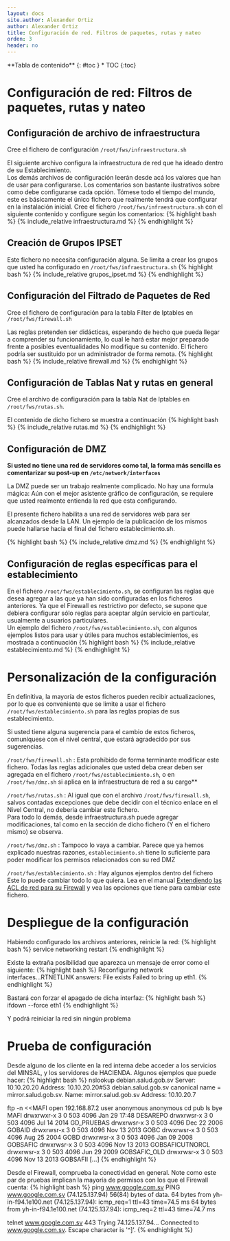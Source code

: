```yaml
---
layout: docs
site.author: Alexander Ortiz
author: Alexander Ortiz
title: Configuración de red. Filtros de paquetes, rutas y nateo
orden: 3
header: no
---
```


<div class="panel radius" markdown="1">
**Tabla de contenido**
{: #toc }
*  TOC
{:toc}
</div>

# Configuración de red: Filtros de paquetes, rutas y nateo

## Configuración de archivo de infraestructura
Cree el fichero de configuración `/root/fws/infraestructura.sh`

El siguiente archivo configura la infraestructura de red que ha ideado dentro de su Establecimiento.  
Los demás archivos de configuración leerán desde acá los valores que han de usar para configurarse.
Los comentarios son bastante ilustrativos sobre como debe configurarse cada opción. Tómese todo el tiempo del mundo, este es básicamente el único fichero que realmente tendrá que configurar en la instalación inicial.
Cree el fichero `/root/fws/infraestructura.sh` con el siguiente contenido y configure según los comentarios:
{% highlight bash %}
{% include_relative infraestructura.md %}
{% endhighlight %}

## Creación de Grupos IPSET
Este fichero no necesita configuración alguna. Se limita a crear los grupos que usted ha configurado en `/root/fws/infraestructura.sh`
{% highlight bash %}
{% include_relative grupos_ipset.md %}
{% endhighlight %}

## Configuración del Filtrado de Paquetes de Red
Cree el fichero de configuración para la tabla Filter de Iptables en `/root/fws/firewall.sh`  

Las reglas pretenden ser didácticas, esperando de hecho que pueda llegar a comprender su funcionamiento, lo cual le hará estar mejor preparado frente a posibles eventualidades
No modifique su contenido. El fichero podría ser sustituido por un administrador de forma remota.
{% highlight bash %}
{% include_relative firewall.md %}
{% endhighlight %}

## Configuración de Tablas Nat y rutas en general
Cree el archivo de configuración para la tabla Nat de Iptables en `/root/fws/rutas.sh`.  

El contenido de dicho fichero se muestra a continuación
{% highlight bash %}
{% include_relative rutas.md %}
{% endhighlight %}

## Configuración de DMZ
**Si usted no tiene una red de servidores como tal, la forma más sencilla es comentarizar su post-up en `/etc/network/interfaces`**  

La DMZ puede ser un trabajo realmente complicado. No hay una formula mágica: Aún con el mejor asistente gráfico de configuración, se requiere que usted realmente entienda la red que esta configurando. 

El presente fichero habilita a una red de servidores web para ser alcanzados desde la LAN. Un ejemplo de la publicación de los mismos puede hallarse hacia el final del fichero establecimiento.sh. 

{% highlight bash %}
{% include_relative dmz.md %}
{% endhighlight %}

## Configuración de reglas específicas para el establecimiento
En el fichero `/root/fws/establecimiento.sh`, se configuran las reglas que desea agregar a las que ya han sido configuradas en los ficheros anteriores. Ya que el Firewall es restrictivo por defecto, se supone que debiera configurar sólo reglas para aceptar algún servicio en particular, usualmente a usuarios particulares.  
Un ejemplo del fichero `/root/fws/establecimiento.sh`, con algunos ejemplos listos para usar y útiles para muchos establecimientos, es mostrada a continuación
{% highlight bash %}
{% include_relative establecimiento.md %}
{% endhighlight %}

# Personalización de la configuración
En definitiva, la mayoría de estos ficheros pueden recibir actualizaciones, por lo que es conveniente que se limite a usar el fichero `/root/fws/establecimiento.sh` para las reglas propias de sus establecimiento.

Si usted tiene alguna sugerencia para el cambio de estos ficheros, comuníquese con el nivel central, que estará agradecido por sus sugerencias.

`/root/fws/firewall.sh`
 : Esta prohibido de forma terminante modificar este fichero. Todas las reglas adicionales que usted deba crear deben ser agregada en el fichero `/root/fws/establecimiento.sh`, o en `/root/fws/dmz.sh` si aplica en la infraestructura de red a su cargo** 

`/root/fws/rutas.sh`
 : Al igual que con el archivo `/root/fws/firewall.sh`, salvos contadas excepciones que debe decidir con el técnico enlace en el Nivel Central, no debería cambiar este fichero.  
Para todo lo demás, desde infraestructura.sh puede agregar modificaciones, tal como en la sección de dicho fichero (Y en el fichero mismo) se observa.

`/root/fws/dmz.sh`
 : Tampoco lo vaya a cambiar. Parece que ya hemos explicado nuestras razones, `establecimiento.sh` tiene lo suficiente para poder modificar los permisos relacionados con su red DMZ

`/root/fws/establecimiento.sh`
 : Hay algunos ejemplos dentro del fichero Este lo puede cambiar todo lo que quiera. Lea en el manual [Extendiendo las ACL de red para su Firewall]({{site.baseurl}}/manual/iptables/) y vea las opciones que tiene para cambiar este fichero.

# Despliegue de la configuración
Habiendo configurado los archivos anteriores, reinicie la red:
{% highlight bash %}
service networking restart
{% endhighlight %}

Existe la extraña posibilidad que aparezca un mensaje de error como el siguiente:
{% highlight bash %}
Reconfiguring network interfaces...RTNETLINK answers: File exists
Failed to bring up eth1.
{% endhighlight %}

Bastará con forzar el apagado de dicha interfaz:
{% highlight bash %}
ifdown --force eth1
{% endhighlight %}

Y podrá reiniciar la red sin ningún problema

# Prueba de configuración
Desde alguno de los cliente en la red interna debe acceder a los servicios del MINSAL, y los servidores de HACIENDA. Algunos ejemplos que puede hacer:
{% highlight bash %}
nslookup debian.salud.gob.sv
Server:     10.10.20.20
Address:    10.10.20.20#53
debian.salud.gob.sv canonical name = mirror.salud.gob.sv.
Name:   mirror.salud.gob.sv
Address: 10.10.20.7

ftp -n <<MAFI
open 192.168.87.2
user anonymous anonymous
cd pub
ls
bye
MAFI
drwxrwxr-x    3 0        503          4096 Jan 29 17:48 DESAREPO
drwxrwsr-x    3 0        503          4096 Jul 14  2014 GD_PRUEBAS
drwxrwsr-x    3 0        503          4096 Dec 22  2006 GOBAID
drwxrwsr-x    3 0        503          4096 Nov 13  2013 GOBC
drwxrwsr-x    3 0        503          4096 Aug 25  2004 GOBD
drwxrwsr-x    3 0        503          4096 Jan 09  2008 GOBSAFIC
drwxrwsr-x    3 0        503          4096 Nov 13  2013 GOBSAFICUTNORCL
drwxrwsr-x    3 0        503          4096 Jun 29  2009 GOBSAFIC_OLD
drwxrwsr-x    3 0        503          4096 Nov 13  2013 GOBSAFII
[...]
{% endhighlight %}

Desde el Firewall, comprueba la conectividad en general. Note como este par de pruebas implican la mayoría de permisos con los que el Firewall cuenta:
{% highlight bash %}
ping www.google.com.sv
PING www.google.com.sv (74.125.137.94) 56(84) bytes of data.
64 bytes from yh-in-f94.1e100.net (74.125.137.94): icmp_req=1 ttl=43 time=74.5 ms
64 bytes from yh-in-f94.1e100.net (74.125.137.94): icmp_req=2 ttl=43 time=74.7 ms

telnet www.google.com.sv 443
Trying 74.125.137.94...
Connected to www.google.com.sv.
Escape character is '^]'.
{% endhighlight %}

